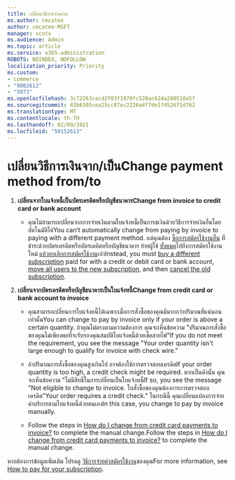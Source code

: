 ```yaml
---
title: เปลี่ยนวิธีการจ่ายเงิน
ms.author: cmcatee
author: cmcatee-MSFT
manager: scotv
ms.audience: Admin
ms.topic: article
ms.service: o365-administration
ROBOTS: NOINDEX, NOFOLLOW
localization_priority: Priority
ms.custom:
- commerce
- "9002612"
- "5073"
ms.openlocfilehash: 3c72263cacd2f03f1970fc520ac624a280518a5f
ms.sourcegitcommit: 43b6305cea25cc87ec2226a4f7de1f452671d762
ms.translationtype: MT
ms.contentlocale: th-TH
ms.lasthandoff: 02/09/2021
ms.locfileid: "50152613"
---
```

# <a name="change-payment-method-fromto"></a><span data-ttu-id="85006-102">เปลี่ยนวิธีการเงินจาก/เป็น</span><span class="sxs-lookup"><span data-stu-id="85006-102">Change payment method from/to</span></span>

1. <span data-ttu-id="85006-103">**เปลี่ยนจากใบแจ้งหนี้เป็นบัตรเครดิตหรือบัญชีธนาคาร**</span><span class="sxs-lookup"><span data-stu-id="85006-103">**Change from invoice to credit card or bank account**</span></span>

    - <span data-ttu-id="85006-104">คุณไม่สามารถเปลี่ยนจากการจ่ายเงินตามใบแจ้งหนี้เป็นการชเงินด้วยวิธีการจ่ายเงินอื่นโดยอัตโนมัติได้</span><span class="sxs-lookup"><span data-stu-id="85006-104">You can’t automatically change from paying by invoice to paying with a different payment method.</span></span> <span data-ttu-id="85006-105">แต่คุณต้อง [ซื้อการสมัครใช้งานอื่น](https://docs.microsoft.com/microsoft-365/commerce/try-or-buy-microsoft-365#buy-a-different-subscription) ที่ชําระด้วยบัตรเครดิตหรือบัตรเดบิตหรือบัญชีธนาคาร ย้ายผู้ใช้ [ทั้งหมด](https://docs.microsoft.com/microsoft-365/commerce/subscriptions/move-users-different-subscription)ไปยังการสมัครใช้งานใหม่ [แล้วยกเลิกการสมัครใช้งาน](https://docs.microsoft.com/microsoft-365/commerce/subscriptions/cancel-your-subscription)เก่า</span><span class="sxs-lookup"><span data-stu-id="85006-105">Instead, you must [buy a different subscription](https://docs.microsoft.com/microsoft-365/commerce/try-or-buy-microsoft-365#buy-a-different-subscription) paid for with a credit or debit card or bank account, [move all users to the new subscription](https://docs.microsoft.com/microsoft-365/commerce/subscriptions/move-users-different-subscription), and then [cancel the old subscription](https://docs.microsoft.com/microsoft-365/commerce/subscriptions/cancel-your-subscription).</span></span>

2. <span data-ttu-id="85006-106">**เปลี่ยนจากบัตรเครดิตหรือบัญชีธนาคารเป็นใบแจ้งหนี้**</span><span class="sxs-lookup"><span data-stu-id="85006-106">**Change from credit card or bank account to invoice**</span></span>

    - <span data-ttu-id="85006-107">คุณสามารถเปลี่ยนการใบแจ้งหนี้ได้เฉพาะเมื่อการสั่งซื้อของคุณมีมากกว่าปริมาณที่แน่นอนเท่านั้น</span><span class="sxs-lookup"><span data-stu-id="85006-107">You can change to pay by invoice only if your order is above a certain quantity.</span></span> <span data-ttu-id="85006-108">ถ้าคุณไม่ตรงตามความต้องการ คุณจะเห็นข้อความ "ปริมาณการสั่งซื้อของคุณไม่เพียงพอที่จะรับรองคุณสมบัติใบแจ้งหนี้ด้วยเช็คสายไฟ"</span><span class="sxs-lookup"><span data-stu-id="85006-108">If you do not meet the requirement, you see the message "Your order quantity isn't large enough to qualify for invoice with check wire."</span></span>

    - <span data-ttu-id="85006-109">ถ้าปริมาณการสั่งซื้อของคุณสูงเกินไป อาจต้องใช้การตรวจสอบเครดิต</span><span class="sxs-lookup"><span data-stu-id="85006-109">If your order quantity is too high, a credit check might be required.</span></span> <span data-ttu-id="85006-110">หากเป็นดังนั้น คุณจะเห็นข้อความ "ไม่มีสิทธิ์ในการเปลี่ยนเป็นใบแจ้งหนี้</span><span class="sxs-lookup"><span data-stu-id="85006-110">If so, you see the message "Not eligible to change to invoice.</span></span> <span data-ttu-id="85006-111">ใบสั่งซื้อของคุณต้องการการตรวจสอบเครดิต"</span><span class="sxs-lookup"><span data-stu-id="85006-111">Your order requires a credit check."</span></span> <span data-ttu-id="85006-112">ในกรณีนี้ คุณเปลี่ยนแปลงการจ่ายค่าบริการตามใบแจ้งหนี้ด้วยตนเอง</span><span class="sxs-lookup"><span data-stu-id="85006-112">In this case, you change to pay by invoice manually.</span></span>

    - <span data-ttu-id="85006-113">Follow the steps in [How do I change from credit card payments to invoice?](how-do-i-change-from-credit-card-payments-to-invoice.md) to complete the manual change.</span><span class="sxs-lookup"><span data-stu-id="85006-113">Follow the steps in [How do I change from credit card payments to invoice?](how-do-i-change-from-credit-card-payments-to-invoice.md) to complete the manual change.</span></span>

<span data-ttu-id="85006-114">หากต้องการข้อมูลเพิ่มเติม โปรดดู [วิธีการจ่ายค่าสมัครใช้งาน](https://docs.microsoft.com/microsoft-365/commerce/billing-and-payments/pay-for-your-subscription)ของคุณ</span><span class="sxs-lookup"><span data-stu-id="85006-114">For more information, see [How to pay for your subscription](https://docs.microsoft.com/microsoft-365/commerce/billing-and-payments/pay-for-your-subscription).</span></span>
